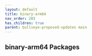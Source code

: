 ```yaml
---
layout: default
title: binary-arm64
nav_order: 203
has_children: true
parent: bullseye-proposed-updates main
---
```


## binary-arm64 Packages

